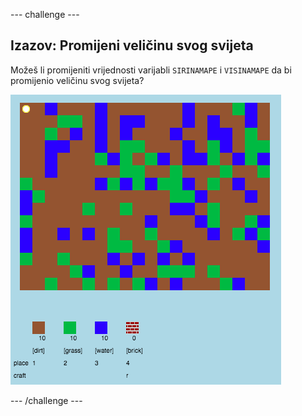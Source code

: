 \--- challenge \---

## Izazov: Promijeni veličinu svog svijeta

Možeš li promijeniti vrijednosti varijabli `SIRINAMAPE` i `VISINAMAPE` da bi promijenio veličinu svog svijeta?

![screenshot](images/craft-mapsize.png)

\--- /challenge \---